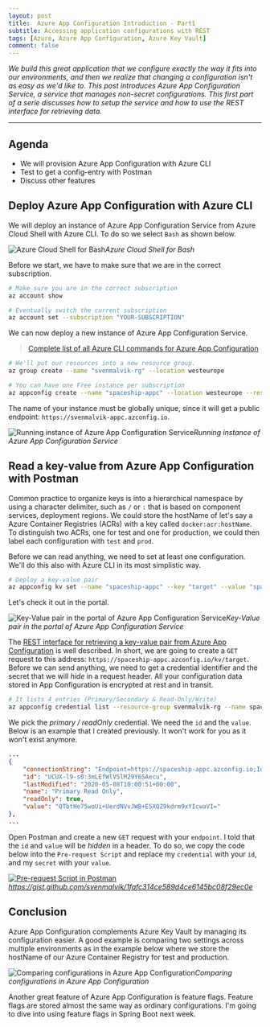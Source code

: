 ```yaml
---
layout: post
title:  Azure App Configuration Introduction - Part1
subtitle: Accessing application configurations with REST
tags: [Azure, Azure App Configuration, Azure Key Vault]
comment: false
---
```


*We build this great application that we configure exactly the way it fits into our environments, and then we realize that changing a configuration isn't as easy as we'd like to. This post introduces Azure App Configuration Service, a service that manages non-secret configurations. This first part of a serie discusses how to setup the service and how to use the REST interface for retrieving data.*

---

## Agenda

* We will provision Azure App Configuration with Azure CLI
* Test to get a config-entry with Postman
* Discuss other features

## Deploy Azure App Configuration with Azure CLI

We will deploy an instance of Azure App Configuration Service from Azure Cloud Shell with Azure CLI. To do so we select `Bash` as shown below.

![Azure Cloud Shell for Bash](https://cdn.svenmalvik.com/images/azure-appconfiguration-0.png)*Azure Cloud Shell for Bash*

Before we start, we have to make sure that we are in the correct subscription.

```bash
# Make sure you are in the correct subscription
az account show

# Eventually switch the current subscription
az account set --subscription "YOUR-SUBSCRIPTION"
```

We can now deploy a new instance of Azure App Configuration Service. 

> [Complete list of all Azure CLI commands for Azure App Configuration](https://docs.microsoft.com/en-us/cli/azure/appconfig?view=azure-cli-latest)

```bash
# We'll put our resources into a new resource group.
az group create --name "svenmalvik-rg" --location westeurope

# You can have one Free instance per subscription
az appconfig create --name "spaceship-appc" --location westeurope --resource-group "svenmalvik-rg" --sku free
```

The name of your instance must be globally unique, since it will get a public endpoint: `https://svenmalvik-appc.azconfig.io`.

![Running instance of Azure App Configuration Service](https://cdn.svenmalvik.com/images/azure-appconfiguration-4.png)*Running instance of Azure App Configuration Service*

## Read a key-value from Azure App Configuration with Postman

Common practice to organize keys is into a hierarchical namespace by using a character delimiter, such as `/` or `:` that is based on component services, deployment regions. We could store the hostName of let's say a Azure Container Registries (ACRs) with a key called `docker:acr:hostName`. To distinguish two ACRs, one for test and one for production, we could then label each configuration with `test` and `prod`.

Before we can read anything, we need to set at least one configuration. We'll do this also with Azure CLI in its most simplistic way.

```bash
# Deploy a key-value pair
az appconfig kv set --name "spaceship-appc" --key "target" --value "space"
```

Let's check it out in the portal.

![Key-Value pair in the portal of Azure App Configuration Service](https://cdn.svenmalvik.com/images/azure-appconfiguration-5.png)*Key-Value pair in the portal of Azure App Configuration Service*

The [REST interface for retrieving a key-value pair from Azure App Configuration](https://github.com/Azure/AppConfiguration/blob/master/docs/REST/kv.md) is well described. In short, we are going to create a `GET` request to this address: `https://spaceship-appc.azconfig.io/kv/target`. Before we can send anything, we need to get a credential identifier and the secret that we will *hide* in a request header. All your configuration data stored in App Configuration is encrypted at rest and in transit.

```bash
# It lists 4 entries (Primary/Secondary & Read-Only/Write)
az appconfig credential list --resource-group svenmalvik-rg --name spaceship-appc
```

We pick the *primary / readOnly* credential. We need the `id` and the `value`. Below is an example that I created previously. It won't work for you as it won't exist anymore.

```json
...
{
    "connectionString": "Endpoint=https://spaceship-appc.azconfig.io;Id=UCUX-l9-s0:3mLEfWlVSlM29Y6SAecu;Secret=QTbtHe75woUi+UerdNVvJWB+E5XQZ9kdrm9xYIcwaVI=",
    "id": "UCUX-l9-s0:3mLEfWlVSlM29Y6SAecu",
    "lastModified": "2020-05-08T10:00:51+00:00",
    "name": "Primary Read Only",
    "readOnly": true,
    "value": "QTbtHe75woUi+UerdNVvJWB+E5XQZ9kdrm9xYIcwaVI="
},
...
```

Open Postman and create a new `GET` request with your `endpoint`. I told that the `id` and `value` will be *hidden* in a header. To do so, we copy the code below into the `Pre-request Script` and replace my `credential` with your `id`, and my `secret` with your `value`.

[![Pre-request Script in Postman](https://cdn.svenmalvik.com/images/azure-appconfiguration-6.png "Pre-request Script in Postman")](https://gist.github.com/svenmalvik/1fafc314ce589d4ce6145bc08f29ec0e)*https://gist.github.com/svenmalvik/1fafc314ce589d4ce6145bc08f29ec0e*

## Conclusion

Azure App Configuration complements Azure Key Vault by managing its configuration easier. A good example is comparing two settings across multiple environments as in the example below where we store the hostName of our Azure Container Registry for test and production.

![Comparing configurations in Azure App Configuration](https://cdn.svenmalvik.com/images/azure-appconfiguration-7.png)*Comparing configurations in Azure App Configuration*

Another great feature of Azure App Configuration is feature flags. Feature flags are stored almost the same way as ordinary configurations. I'm going to dive into using feature flags in Spring Boot next week.
